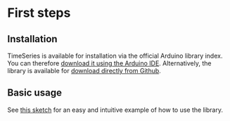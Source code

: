 # First steps

## Installation

TimeSeries is available for installation via the official Arduino library index. You can therefore [download it using the Arduino IDE](https://docs.arduino.cc/software/ide-v2/tutorials/ide-v2-installing-a-library/). Alternatively, the library is available for [download directly from Github](https://www.youtube.com/watch?v=WuqEAUirXw0).

## Basic usage

See [this sketch](examples/basics.md) for an easy and intuitive example of how to use the library.